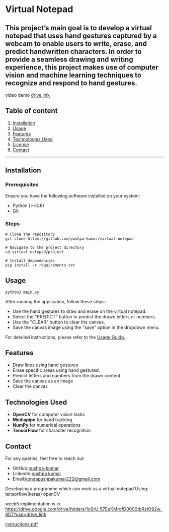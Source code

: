 # Virtual Notepad


This project’s main goal is to develop a virtual notepad that uses hand gestures captured by a webcam to enable users to write, erase, and predict handwritten characters. In order to provide a seamless drawing and writing experience, this project makes use of computer vision and machine learning techniques to recognize and respond to hand gestures.
---
video demo
[drive link](https://drive.google.com/file/d/1PrH728BrdRyEIjxaC3Xtjr0YZCub2njh/view?usp=drive_link)


## Table of content
1. [Installation](#installation)
2. [Usage](#usage)
3. [Features](#features)
4. [Technologies Used](#technologies-used)
5. [License](#license)
6. [Contact](#contact)
---
## Installation

### Prerequisites
Ensure you have the following software installed on your system:

- Python (>=3.6)
- Git

### Steps
```
# Clone the repository
git clone https://github.com/pushpa-kumar/virtual-notepad

# Navigate to the project directory
cd virtual-notepad/project

# Install dependencies
pip install -r requirements.txt
```
## Usage
```
python3 main.py
```
After running the application, follow these steps:

- Use the hand gestures to draw and erase on the virtual notepad.
- Select the "PREDICT" button to predict the drawn letters or numbers.
- Use the "CLEAR" button to clear the canvas.
- Save the canvas image using the "save" option in the dropdown menu.

For detailed instructions, please refer to the [Usage Guide.](https://github.com/pushpa-kumar/virtual-notepad/blob/master/project/instructions.pdf)

## Features
- Draw lines using hand gestures
- Erase specific areas using hand gestures\
- Predict letters and numbers from the drawn content
- Save the canvas as an image
- Clear the canvas

## Technologies Used
- **OpenCV** for computer vision tasks
- **Mediapipe** for hand tracking
- **NumPy** for numerical operations
- **TensorFlow** for character recognition

## Contact
For any queries, feel free to reach out:
- GitHub:[pushpa-kumar](https://github.com/pushpa-kumar)
- LinkedIn:[pushpa kumar](https://www.linkedin.com/in/pushpa-kumar-reddy-6136b928a/)
- Email:kondapushpakumar222@gmail.com


Developing a programme which can work as a virtual notepad 
Using:
  tensorflow(keras)
  openCV

week5 implimentation is in https://drive.google.com/drive/folders/1oSrU_57EqKMrofD0000tbRzIO92w_8D7?usp=drive_link



[instructions.pdf](https://github.com/user-attachments/files/16228119/instructions.pdf)
